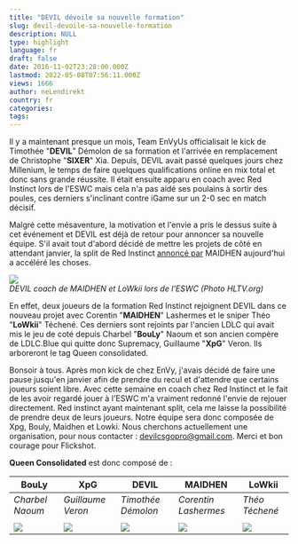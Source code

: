 ```yaml
---
title: "DEVIL dévoile sa nouvelle formation"
slug: devil-devoile-sa-nouvelle-formation
description: NULL
type: highlight
language: fr
draft: false
date: 2016-11-02T23:28:00.000Z
lastmod: 2022-05-08T07:56:11.000Z
views: 1666
author: neLendirekt
country: fr
categories:
tags:
---
```

Il y a maintenant presque un mois, Team EnVyUs officialisait le kick de Timothée "**DEVIL**" Démolon de sa formation et l'arrivée en remplacement de Christophe "**SIXER**" Xia. Depuis, DEVIL avait passé quelques jours chez Millenium, le temps de faire quelques qualifications online en mix total et donc sans grande réussite. Il était ensuite apparu en coach avec Red Instinct lors de l'ESWC mais cela n'a pas aidé ses poulains à sortir des poules, ces derniers s'inclinant contre iGame sur un 2-0 sec en match décisif.

Malgré cette mésaventure, la motivation et l'envie a pris le dessus suite à cet événement et DEVIL est déjà de retour pour annoncer sa nouvelle équipe. S'il avait tout d'abord décidé de mettre les projets de côté en attendant janvier, la split de Red Instinct [annoncé par](https://twitter.com/MAIDHENCSGO/status/793934645360492544) MAIDHEN aujourd'hui a accéléré les choses. 

![](../../../../storage/images/581a71eac5c6c_1477579206.5625.jpeg)  
_DEVIL coach de MAIDHEN et LoWkii lors de l'ESWC (Photo HLTV.org)_

En effet, deux joueurs de la formation Red Instinct rejoignent DEVIL dans ce nouveau projet avec Corentin "**MAIDHEN**" Lashermes et le sniper Théo "**LoWkii**" Téchené. Ces derniers sont rejoints par l'ancien LDLC qui avait mis le jeu de coté depuis Charbel "**BouLy**" Naoum et son ancien compère de LDLC.Blue qui quitte donc Supremacy, Guillaume "**XpG**" Veron. Ils arboreront le tag Queen consolidated.

Bonsoir à tous. Après mon kick de chez EnVy, j'avais décidé de faire une pause jusqu'en janvier afin de prendre du recul et d'attendre que certains joueurs soient libre. Avec cette semaine en coach chez Red Instinct et le fait de les avoir regardé jouer à l'ESWC m'a vraiment redonné l'envie de rejouer directement. Red instinct ayant maintenant split, cela me laisse la possibilité de prendre deux de leurs joueurs. Notre équipe sera donc composée de Xpg, Bouly, Maidhen et Lowki. Nous cherchons actuellement une organisation, pour nous contacter : [devilcsgopro@gmail.com](mailto:devilcsgopro@gmail.com). Merci et bon courage pour Flickshot. 

  
**Queen Consolidated** est donc composé de :

| **BouLy**                                                            | **XpG**                                                            | **DEVIL**                                                            | **MAIDHEN**                                                            | **LoWkii**                                                            |
| -------------------------------------------------------------------- | ------------------------------------------------------------------ | -------------------------------------------------------------------- | ---------------------------------------------------------------------- | --------------------------------------------------------------------- |
| _Charbel Naoum_                                                      | _Guillaume Veron_                                                  | _Timothée Démolon_                                                   | _Corentin Lashermes_                                                   | _Théo Téchené_                                                        |
| |                                                                    |                                                                    |                                                                      |                                                                        |                                                                       |
| ![](../../../../storage/users/player_avatar/BouLy_581a75cb7989e.jpg) | ![](../../../../storage/users/player_avatar/XpG_581a75d9b7649.png) | ![](../../../../storage/users/player_avatar/DEVIL_57d99781900be.png) | ![](../../../../storage/users/player_avatar/MAIDHEN_581a75ba1f4f8.png) | ![](../../../../storage/users/player_avatar/LoWkii_57ee2dc557e20.png) |
